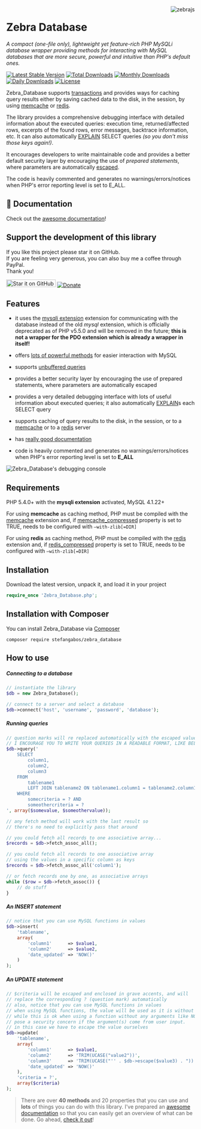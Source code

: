 <img src="https://github.com/stefangabos/zebrajs/blob/master/docs/images/logo.png" alt="zebrajs" align="right">

# Zebra Database

*A compact (one-file only), lightweight yet feature-rich PHP MySQLi database wrapper providing methods for interacting with MySQL databases that are more secure, powerful and intuitive than PHP's default ones.*

[![Latest Stable Version](https://poser.pugx.org/stefangabos/zebra_database/v/stable)](https://packagist.org/packages/stefangabos/zebra_database) [![Total Downloads](https://poser.pugx.org/stefangabos/zebra_database/downloads)](https://packagist.org/packages/stefangabos/zebra_database) [![Monthly Downloads](https://poser.pugx.org/stefangabos/zebra_database/d/monthly)](https://packagist.org/packages/stefangabos/zebra_database) [![Daily Downloads](https://poser.pugx.org/stefangabos/zebra_database/d/daily)](https://packagist.org/packages/stefangabos/zebra_database) [![License](https://poser.pugx.org/stefangabos/zebra_database/license)](https://packagist.org/packages/stefangabos/zebra_database)

Zebra_Database supports [transactions](https://dev.mysql.com/doc/refman/5.7/en/glossary.html#glos_transaction) and provides ways for caching query results either by saving cached data to the disk, in the session, by using [memcache](https://memcached.org/) or [redis](https://redis.io/).

The library provides a comprehensive debugging interface with detailed information about the executed queries: execution time, returned/affected rows, excerpts of the found rows, error messages, backtrace information, etc. It can also automatically [EXPLAIN](https://dev.mysql.com/doc/refman/8.0/en/explain.html) SELECT queries *(so you don't miss those keys again!)*.

It encourages developers to write maintainable code and provides a better default security layer by encouraging the use of *prepared statements*, where parameters are automatically [escaped](https://www.php.net/manual/en/mysqli.real-escape-string.php).

The code is heavily commented and generates no warnings/errors/notices when PHP's error reporting level is set to E_ALL.

## :notebook_with_decorative_cover: Documentation

Check out the [awesome documentation](https://stefangabos.github.io/Zebra_Database/Zebra_Database/Zebra_Database.html)!

## Support the development of this library

If you like this project please star it on GitHub.<br>
If you are feeling very generous, you can also buy me a coffee through PayPal.<br>
Thank you!

[<img src="https://img.shields.io/github/stars/stefangabos/zebra_database?color=green&label=star%20it%20on%20GitHub" width="132" height="20" alt="Star it on GitHub">](https://github.com/stefangabos/Zebra_Database) [![Donate](https://img.shields.io/badge/Donate-PayPal-green.svg)](https://www.paypal.com/cgi-bin/webscr?cmd=_s-xclick&hosted_button_id=3WTC6RTC7496Q)

## Features

- it uses the [mysqli extension](https://www.php.net/manual/en/book.mysqli.php) extension for communicating with the database instead of the old *mysql* extension, which is officially deprecated as of PHP v5.5.0 and will be removed in the future; **this is not a wrapper for the PDO extension which is already a wrapper in itself!**

- offers [lots of powerful methods](https://stefangabos.github.io/Zebra_Database/Zebra_Database/Zebra_Database.html) for easier interaction with MySQL

- supports [unbuffered queries](https://www.php.net/manual/en/mysqlinfo.concepts.buffering.php)

- provides a better security layer by encouraging the use of prepared statements, where parameters are automatically escaped

- provides a very detailed debugging interface with lots of useful information about executed queries; it also automatically [EXPLAIN](https://dev.mysql.com/doc/refman/8.0/en/explain.html)s each SELECT query

- supports caching of query results to the disk, in the session, or to a [memcache](https://memcached.org/) or to a [redis](https://redis.io/) server

- has [really good documentation](https://stefangabos.github.io/Zebra_Database/Zebra_Database/Zebra_Database.html)

- code is heavily commented and generates no warnings/errors/notices when PHP's error reporting level is set to **E_ALL**

![Zebra_Database's debugging console](http://stefangabos.ro/zebra-database-debug-console.png)

## Requirements

PHP 5.4.0+ with the **mysqli extension** activated, MySQL 4.1.22+

For using **memcache** as caching method, PHP must be compiled with the [memcache](https://pecl.php.net/package/memcache) extension and, if [memcache_compressed](https://stefangabos.github.io/Zebra_Database/Zebra_Database/Zebra_Database.html#var$memcache_compressed) property is set to TRUE, needs to be configured with `–with-zlib[=DIR]`

For using **redis** as caching method, PHP must be compiled with the [redis](https://pecl.php.net/package/redis) extension and, if [redis_compressed](https://stefangabos.github.io/Zebra_Database/Zebra_Database/Zebra_Database.html#var$redis_compressed) property is set to TRUE, needs to be configured with `–with-zlib[=DIR]`

## Installation

Download the latest version, unpack it, and load it in your project

```php
require_once 'Zebra_Database.php';
```

## Installation with Composer
You can install Zebra_Database via [Composer](https://packagist.org/packages/stefangabos/zebra_database)
```shell
composer require stefangabos/zebra_database
```

## How to use

##### Connecting to a database

```php
// instantiate the library
$db = new Zebra_Database();

// connect to a server and select a database
$db->connect('host', 'username', 'password', 'database');
```

##### Running queries

```php
// question marks will re replaced automatically with the escaped values from the array
// I ENCOURAGE YOU TO WRITE YOUR QUERIES IN A READABLE FORMAT, LIKE BELOW
$db->query('
    SELECT
    	column1,
        column2,
        column3
    FROM
    	tablename1
    	LEFT JOIN tablename2 ON tablename1.column1 = tablename2.column1
    WHERE
    	somecriteria = ? AND
        someothercriteria = ?
', array($somevalue, $someothervalue));

// any fetch method will work with the last result so
// there's no need to explicitly pass that around

// you could fetch all records to one associative array...
$records = $db->fetch_assoc_all();

// you could fetch all records to one associative array
// using the values in a specific column as keys
$records = $db->fetch_assoc_all('column1');

// or fetch records one by one, as associative arrays
while ($row = $db->fetch_assoc()) {
    // do stuff
}
```

##### An INSERT statement

```php
// notice that you can use MySQL functions in values
$db->insert(
    'tablename',
    array(
        'column1'      => $value1,
        'column2'      => $value2,
        'date_updated' => 'NOW()'
    )
);
```

##### An UPDATE statement

```php
// $criteria will be escaped and enclosed in grave accents, and will
// replace the corresponding ? (question mark) automatically
// also, notice that you can use MySQL functions in values
// when using MySQL functions, the value will be used as it is without being escaped!
// while this is ok when using a function without any arguments like NOW(), this may
// pose a security concern if the argument(s) come from user input.
// in this case we have to escape the value ourselves
$db->update(
    'tablename',
    array(
        'column1'      => $value1,
        'column2'      => 'TRIM(UCASE("value2"))',
        'column3'      => 'TRIM(UCASE("'' . $db->escape($value3) . "))',
        'date_updated' => 'NOW()'
    ),
    'criteria = ?',
    array($criteria)
);
```
> There are over **40 methods** and 20 properties that you can use and **lots** of things you can do with this library. I've prepared an [awesome documentation](https://stefangabos.github.io/Zebra_Database/Zebra_Database/Zebra_Database.html) so that you can easily get an overview of what can be done. Go ahead, [check it out](https://stefangabos.github.io/Zebra_Database/Zebra_Database/Zebra_Database.html)!

